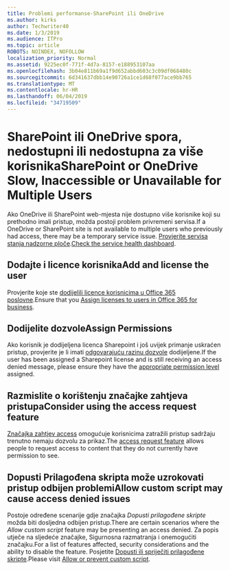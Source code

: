 ```yaml
---
title: Problemi performanse-SharePoint ili OneDrive
ms.author: kirks
author: Techwriter40
ms.date: 1/3/2019
ms.audience: ITPro
ms.topic: article
ROBOTS: NOINDEX, NOFOLLOW
localization_priority: Normal
ms.assetid: 9225ec0f-771f-4d7a-8157-e188953107aa
ms.openlocfilehash: 3b04e811b69a1f9d652abbd603c3c09df068480c
ms.sourcegitcommit: 6d341637dbb14e90726a1ce1d68f077ace9bb765
ms.translationtype: MT
ms.contentlocale: hr-HR
ms.lasthandoff: 06/04/2019
ms.locfileid: "34719509"
---
```

# <a name="sharepoint-or-onedrive-slow-inaccessible-or-unavailable-for-multiple-users"></a><span data-ttu-id="cc719-102">SharePoint ili OneDrive spora, nedostupni ili nedostupna za više korisnika</span><span class="sxs-lookup"><span data-stu-id="cc719-102">SharePoint or OneDrive Slow, Inaccessible or Unavailable for Multiple Users</span></span>

<span data-ttu-id="cc719-103">Ako OneDrive ili SharePoint web-mjesta nije dostupno više korisnike koji su prethodno imali pristup, možda postoji problem privremeni servisa.</span><span class="sxs-lookup"><span data-stu-id="cc719-103">If a OneDrive or SharePoint site is not available to multiple users who previously had access, there may be a temporary service issue.</span></span> <span data-ttu-id="cc719-104">[Provjerite servisa stanja nadzorne ploče](https://portal.office.com/adminportal/home#/servicehealth).</span><span class="sxs-lookup"><span data-stu-id="cc719-104">[Check the service health dashboard](https://portal.office.com/adminportal/home#/servicehealth).</span></span>

## <a name="add-and-license-the-user"></a><span data-ttu-id="cc719-105">Dodajte i licence korisnika</span><span class="sxs-lookup"><span data-stu-id="cc719-105">Add and license the user</span></span>

<span data-ttu-id="cc719-106">Provjerite koje ste [dodijelili licence korisnicima u Office 365 poslovne](https://docs.microsoft.com/en-us/office365/admin/subscriptions-and-billing/assign-licenses-to-users?view=o365-worldwide&amp;tabs=One).</span><span class="sxs-lookup"><span data-stu-id="cc719-106">Ensure that you [Assign licenses to users in Office 365 for business](https://docs.microsoft.com/en-us/office365/admin/subscriptions-and-billing/assign-licenses-to-users?view=o365-worldwide&amp;tabs=One).</span></span>


## <a name="assign-permissions"></a><span data-ttu-id="cc719-107">Dodijelite dozvole</span><span class="sxs-lookup"><span data-stu-id="cc719-107">Assign Permissions</span></span>

<span data-ttu-id="cc719-108">Ako korisnik je dodijeljena licenca Sharepoint i još uvijek primanje uskraćen pristup, provjerite je li imati [odgovarajuću razinu dozvole](https://docs.microsoft.com/en-us/sharepoint/understanding-permission-levels) dodijeljene.</span><span class="sxs-lookup"><span data-stu-id="cc719-108">If the user has been assigned a Sharepoint license and is still receiving an access denied message, please ensure they have the [appropriate permission level](https://docs.microsoft.com/en-us/sharepoint/understanding-permission-levels) assigned.</span></span>

## <a name="consider-using-the-access-request-feature"></a><span data-ttu-id="cc719-109">Razmislite o korištenju značajke zahtjeva pristupa</span><span class="sxs-lookup"><span data-stu-id="cc719-109">Consider using the access request feature</span></span>

<span data-ttu-id="cc719-110">[Značajka zahtjev access](https://support.office.com/en-us/article/Set-up-and-manage-access-requests-94B26E0B-2822-49D4-929A-8455698654B3) omogućuje korisnicima zatražili pristup sadržaju trenutno nemaju dozvolu za prikaz.</span><span class="sxs-lookup"><span data-stu-id="cc719-110">The [access request feature](https://support.office.com/en-us/article/Set-up-and-manage-access-requests-94B26E0B-2822-49D4-929A-8455698654B3) allows people to request access to content that they do not currently have permission to see.</span></span>

## <a name="allow-custom-script-may-cause-access-denied-issues"></a><span data-ttu-id="cc719-111">Dopusti Prilagođena skripta može uzrokovati pristup odbijen problemi</span><span class="sxs-lookup"><span data-stu-id="cc719-111">Allow custom script may cause access denied issues</span></span>

<span data-ttu-id="cc719-112">Postoje određene scenarije gdje značajka *Dopusti prilagođene skripte* možda biti dosljedna odbijen pristup.</span><span class="sxs-lookup"><span data-stu-id="cc719-112">There are certain scenarios where the *Allow custom script* feature may be presenting an access denied.</span></span> <span data-ttu-id="cc719-113">Za popis utječe na sljedeće značajke, Sigurnosna razmatranja i onemogućiti značajku.</span><span class="sxs-lookup"><span data-stu-id="cc719-113">For a list of features affected, security considerations and the ability to disable the feature.</span></span> <span data-ttu-id="cc719-114">Posjetite [Dopusti ili spriječiti prilagođene skripte](https://docs.microsoft.com/en-us/sharepoint/allow-or-prevent-custom-script).</span><span class="sxs-lookup"><span data-stu-id="cc719-114">Please visit [Allow or prevent custom script](https://docs.microsoft.com/en-us/sharepoint/allow-or-prevent-custom-script).</span></span>

